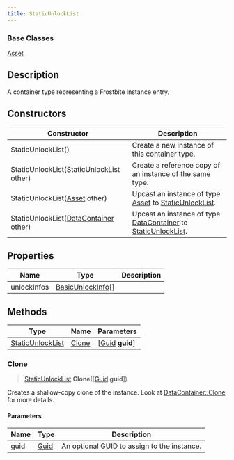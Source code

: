 ```yaml
---
title: StaticUnlockList
---
```

### Base Classes

[Asset](Asset)

## Description

A container type representing a Frostbite instance entry.

## Constructors

| Constructor                                                                 | Description                                                                                                             |
| --------------------------------------------------------------------------- | ----------------------------------------------------------------------------------------------------------------------- |
| StaticUnlockList()                                                          | Create a new instance of this container type.                                                                           |
| StaticUnlockList(StaticUnlockList other)                                    | Create a reference copy of an instance of the same type.                                                                |
| StaticUnlockList([Asset](Asset) other)                                      | Upcast an instance of type [Asset](Asset) to [StaticUnlockList](StaticUnlockList).                                      |
| StaticUnlockList([DataContainer](/vext/ref/shared/class/datacontainer) other) | Upcast an instance of type [DataContainer](/vext/ref/shared/class/datacontainer) to [StaticUnlockList](StaticUnlockList). |

## Properties

| Name        | Type                                   | Description |
| ----------- | -------------------------------------- | ----------- |
| unlockInfos | [BasicUnlockInfo](BasicUnlockInfo)\[\] |             |

## Methods

| Type                                 | Name            | Parameters                                     |
| ------------------------------------ | --------------- | ---------------------------------------------- |
| [StaticUnlockList](StaticUnlockList) | [Clone](#clone) | \[[Guid](/vext/ref/shared/class/guid) **guid**\] |

### Clone

> [StaticUnlockList](StaticUnlockList) **Clone**(\[[Guid](/vext/ref/shared/class/guid) **guid**\])

Creates a shallow-copy clone of the instance. Look at [DataContainer::Clone](/vext/ref/shared/class/datacontainer#clone) for more details.

#### Parameters

| Name | Type         | Description                                 |
| ---- | ------------ | ------------------------------------------- |
| guid | [Guid](Guid) | An optional GUID to assign to the instance. |
